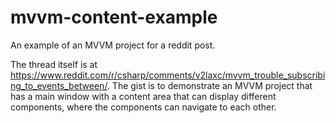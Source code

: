 # mvvm-content-example
An example of an MVVM project for a reddit post.

The thread itself is at https://www.reddit.com/r/csharp/comments/v2laxc/mvvm_trouble_subscribing_to_events_between/. The gist is to demonstrate an MVVM project that has a main window with a content area that can display different components, where the components can navigate to each other. 
